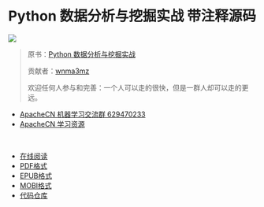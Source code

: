 # Python 数据分析与挖掘实战 带注释源码

![](https://img3.doubanio.com/view/subject/l/public/s28376942.jpg)

> 原书：[Python 数据分析与挖掘实战](https://book.douban.com/subject/26677686/)
> 
> 贡献者：[wnma3mz](https://github.com/wnma3mz)
> 
> 欢迎任何人参与和完善：一个人可以走的很快，但是一群人却可以走的更远。

+   [ApacheCN 机器学习交流群 629470233](http://shang.qq.com/wpa/qunwpa?idkey=30e5f1123a79867570f665aa3a483ca404b1c3f77737bc01ec520ed5f078ddef)
+   [ApacheCN 学习资源](http://www.apachecn.org/)

&zwj;

+ [在线阅读](https://www.gitbook.com/book/wizardforcel/ppdam-code-notes/details)
+ [PDF格式](https://www.gitbook.com/download/pdf/book/wizardforcel/ppdam-code-notes)
+ [EPUB格式](https://www.gitbook.com/download/epub/book/wizardforcel/ppdam-code-notes)
+ [MOBI格式](https://www.gitbook.com/download/mobi/book/wizardforcel/ppdam-code-notes)
+ [代码仓库](https://github.com/apachecn/python_data_analysis_and_mining_action)
